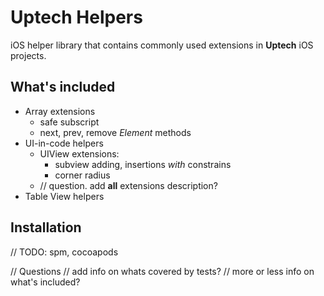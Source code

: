 # Uptech Helpers 

iOS helper library that contains commonly used extensions in **Uptech** iOS projects.

## What's included
- Array extensions
  - safe subscript
  - next, prev, remove *Element* methods
- UI-in-code helpers
  - UIView extensions:
    - subview adding, insertions *with* constrains
    - corner radius
  - // question. add **all** extensions description? 
- Table View helpers

## Installation

// TODO: spm, cocoapods

// Questions
// add info on whats covered by tests?
// more or less info on what's included?
